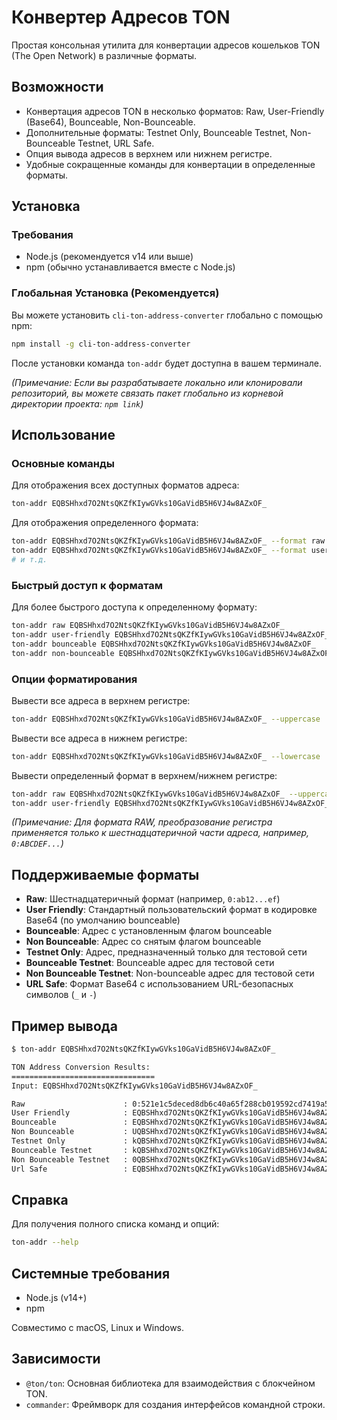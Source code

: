 # Конвертер Адресов TON

Простая консольная утилита для конвертации адресов кошельков TON (The Open Network) в различные форматы.

## Возможности

- Конвертация адресов TON в несколько форматов: Raw, User-Friendly (Base64), Bounceable, Non-Bounceable.
- Дополнительные форматы: Testnet Only, Bounceable Testnet, Non-Bounceable Testnet, URL Safe.
- Опция вывода адресов в верхнем или нижнем регистре.
- Удобные сокращенные команды для конвертации в определенные форматы.

## Установка

### Требования

- Node.js (рекомендуется v14 или выше)
- npm (обычно устанавливается вместе с Node.js)

### Глобальная Установка (Рекомендуется)

Вы можете установить `cli-ton-address-converter` глобально с помощью npm:

```bash
npm install -g cli-ton-address-converter
```

После установки команда `ton-addr` будет доступна в вашем терминале.

*(Примечание: Если вы разрабатываете локально или клонировали репозиторий, вы можете связать пакет глобально из корневой директории проекта: `npm link`)*

## Использование

### Основные команды

Для отображения всех доступных форматов адреса:

```bash
ton-addr EQBSHhxd7O2NtsQKZfKIywGVks10GaVidB5H6VJ4w8AZxOF_
```

Для отображения определенного формата:

```bash
ton-addr EQBSHhxd7O2NtsQKZfKIywGVks10GaVidB5H6VJ4w8AZxOF_ --format raw
ton-addr EQBSHhxd7O2NtsQKZfKIywGVks10GaVidB5H6VJ4w8AZxOF_ --format user-friendly
# и т.д.
```

### Быстрый доступ к форматам

Для более быстрого доступа к определенному формату:

```bash
ton-addr raw EQBSHhxd7O2NtsQKZfKIywGVks10GaVidB5H6VJ4w8AZxOF_
ton-addr user-friendly EQBSHhxd7O2NtsQKZfKIywGVks10GaVidB5H6VJ4w8AZxOF_
ton-addr bounceable EQBSHhxd7O2NtsQKZfKIywGVks10GaVidB5H6VJ4w8AZxOF_
ton-addr non-bounceable EQBSHhxd7O2NtsQKZfKIywGVks10GaVidB5H6VJ4w8AZxOF_
```

### Опции форматирования

Вывести все адреса в верхнем регистре:

```bash
ton-addr EQBSHhxd7O2NtsQKZfKIywGVks10GaVidB5H6VJ4w8AZxOF_ --uppercase
```

Вывести все адреса в нижнем регистре:

```bash
ton-addr EQBSHhxd7O2NtsQKZfKIywGVks10GaVidB5H6VJ4w8AZxOF_ --lowercase
```

Вывести определенный формат в верхнем/нижнем регистре:

```bash
ton-addr raw EQBSHhxd7O2NtsQKZfKIywGVks10GaVidB5H6VJ4w8AZxOF_ --uppercase
ton-addr user-friendly EQBSHhxd7O2NtsQKZfKIywGVks10GaVidB5H6VJ4w8AZxOF_ --lowercase
```
*(Примечание: Для формата RAW, преобразование регистра применяется только к шестнадцатеричной части адреса, например, `0:ABCDEF...`)*

## Поддерживаемые форматы

- **Raw**: Шестнадцатеричный формат (например, `0:ab12...ef`)
- **User Friendly**: Стандартный пользовательский формат в кодировке Base64 (по умолчанию bounceable)
- **Bounceable**: Адрес с установленным флагом bounceable
- **Non Bounceable**: Адрес со снятым флагом bounceable
- **Testnet Only**: Адрес, предназначенный только для тестовой сети
- **Bounceable Testnet**: Bounceable адрес для тестовой сети
- **Non Bounceable Testnet**: Non-bounceable адрес для тестовой сети
- **URL Safe**: Формат Base64 с использованием URL-безопасных символов (`_` и `-`)

## Пример вывода

```bash
$ ton-addr EQBSHhxd7O2NtsQKZfKIywGVks10GaVidB5H6VJ4w8AZxOF_

TON Address Conversion Results:
================================
Input: EQBSHhxd7O2NtsQKZfKIywGVks10GaVidB5H6VJ4w8AZxOF_

Raw                      : 0:521e1c5deced8db6c40a65f288cb019592cd7419a562741e47e95278c3c019c4
User Friendly            : EQBSHhxd7O2NtsQKZfKIywGVks10GaVidB5H6VJ4w8AZxOF_
Bounceable               : EQBSHhxd7O2NtsQKZfKIywGVks10GaVidB5H6VJ4w8AZxOF_
Non Bounceable           : UQBSHhxd7O2NtsQKZfKIywGVks10GaVidB5H6VJ4w8AZxLy6
Testnet Only             : kQBSHhxd7O2NtsQKZfKIywGVks10GaVidB5H6VJ4w8AZxFr1
Bounceable Testnet       : kQBSHhxd7O2NtsQKZfKIywGVks10GaVidB5H6VJ4w8AZxFr1
Non Bounceable Testnet   : 0QBSHhxd7O2NtsQKZfKIywGVks10GaVidB5H6VJ4w8AZxAcw
Url Safe                 : EQBSHhxd7O2NtsQKZfKIywGVks10GaVidB5H6VJ4w8AZxOF_
```

## Справка

Для получения полного списка команд и опций:

```bash
ton-addr --help
```

## Системные требования

- Node.js (v14+)
- npm

Совместимо с macOS, Linux и Windows.

## Зависимости

- `@ton/ton`: Основная библиотека для взаимодействия с блокчейном TON.
- `commander`: Фреймворк для создания интерфейсов командной строки.
